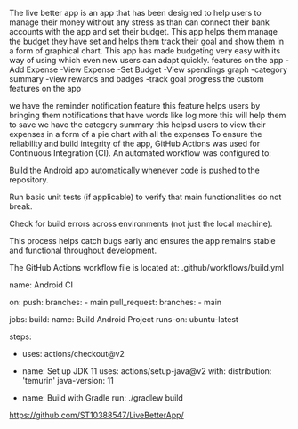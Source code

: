 The live better app is an app that has been designed to help users to manage their money without any stress as than can connect their bank accounts with the app and set their budget. This app helps them manage the budget they have set and helps them track their goal and show them in a form of graphical chart. This app has made budgeting very easy with its way of using which even new users can adapt quickly. features on the app -Add Expense -View Expense -Set Budget -View spendings graph -category summary -view rewards and badges -track goal progress the custom features on the app

we have the reminder notification feature this feature helps users by bringing them notifications that have words like log more this will help them to save
we have the category summary this helpsd users to view their expenses in a form of a pie chart with all the expenses
To ensure the reliability and build integrity of the app, GitHub Actions was used for Continuous Integration (CI). An automated workflow was configured to:

Build the Android app automatically whenever code is pushed to the repository.

Run basic unit tests (if applicable) to verify that main functionalities do not break.

Check for build errors across environments (not just the local machine).

This process helps catch bugs early and ensures the app remains stable and functional throughout development.

The GitHub Actions workflow file is located at: .github/workflows/build.yml

name: Android CI

on: push: branches: - main pull_request: branches: - main

jobs: build: name: Build Android Project runs-on: ubuntu-latest

steps:
  - uses: actions/checkout@v2
  - name: Set up JDK 11
    uses: actions/setup-java@v2
    with:
      distribution: 'temurin'
      java-version: 11

  - name: Build with Gradle
    run: ./gradlew build
    
https://github.com/ST10388547/LiveBetterApp/
